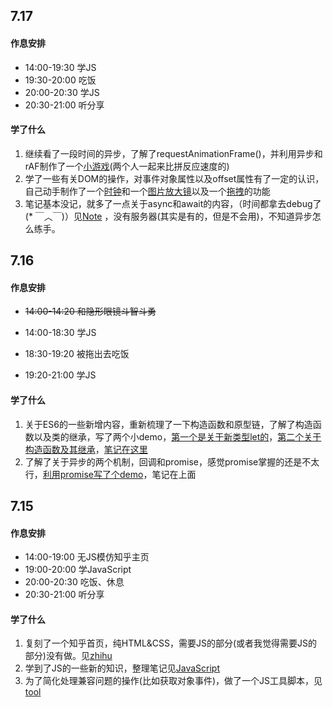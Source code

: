 ## 7.17

#### 作息安排

* 14:00-19:30 学JS
* 19:30-20:00 吃饭
* 20:00-20:30 学JS
* 20:30-21:00 听分享

#### 学了什么

1. 继续看了一段时间的异步，了解了requestAnimationFrame()，并利用异步和rAF制作了一个[小游戏](./Tasks/JavaScript/demo05.html)(两个人一起来比拼反应速度的)
2. 学了一些有关DOM的操作，对事件对象属性以及offset属性有了一定的认识，自己动手制作了一个[时钟](./Tasks/JavaScript/demo04.html)和一个[图片放大镜](./Tasks/JavaScript/demo06.html)以及一个[拖拽](./Tasks/JavaScript/demo07.html)的功能
3. 笔记基本没记，就多了一点关于async和await的内容，（时间都拿去debug了(* ￣︿￣)）见[Note](./Notes/JavaScript.md) ，没有服务器(其实是有的，但是不会用)，不知道异步怎么练手。

## 7.16

#### 作息安排

* ~~14:00-14:20  和隐形眼镜斗智斗勇~~

* 14:00-18:30 学JS
* 18:30-19:20 被拖出去吃饭
* 19:20-21:00  学JS

#### 学了什么

1. 关于ES6的一些新增内容，重新梳理了一下构造函数和原型链，了解了构造函数以及类的继承，写了两个小demo，[第一个是关于新类型let的](./Tasks/JavaScript/demo01.html)，[第二个关于构造函数及其继承](./Tasks/JavaScript/demo02.html)，[笔记在这里](./Notes/JavaScript.md)
2. 了解了关于异步的两个机制，回调和promise，感觉promise掌握的还是不太行，[利用promise写了个demo](./Tasks/JavaScript/demo03.html)，笔记在上面

## 7.15

#### 作息安排

* 14:00-19:00 无JS模仿知乎主页
* 19:00-20:00 学JavaScript
* 20:00-20:30 吃饭、休息
* 20:30-21:00 听分享

#### 学了什么

1. 复刻了一个知乎首页，纯HTML&CSS，需要JS的部分(或者我觉得需要JS的部分)没有做。见[zhihu](./Tasks/HTML&CSS/zhihu)
2. 学到了JS的一些新的知识，整理笔记见[JavaScript](./Notes/JavaScript.md)
3. 为了简化处理兼容问题的操作(比如获取对象事件)，做了一个JS工具脚本，见[tool](./Tasks/JavaScript/tool.js)

